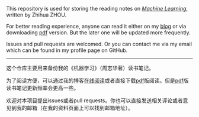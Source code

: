 This repository is used for storing the reading notes on [*Machine Learning*](https://www.amazon.cn/%E5%9B%BE%E4%B9%A6/dp/B01ARKEV1G/ref=sr_1_1?ie=UTF8&qid=1495374863&sr=8-1&keywords=%E6%9C%BA%E5%99%A8%E5%AD%A6%E4%B9%A0), written by Zhihua ZHOU.

For better reading experience, anyone can read it either on my [blog](http://shuaihuang.github.io/Machine-Learning-Reading-Notes/) or via downloading [pdf](https://github.com/ShuaiHuang/MachineLearningNotes/blob/LaTexDraft/book-template.pdf) version. But the later one will be updated more frequently.

Issues and pull requests are welcomed. Or you can contact me via my email which can be found in my profile page on GitHub.

----

这个仓库主要用来备份我的《机器学习》（周志华著）读书笔记。

为了阅读方便，可以通过我的博客[在线阅读](http://shuaihuang.github.io/Machine-Learning-Reading-Notes/)或者直接下载[pdf](https://github.com/ShuaiHuang/MachineLearningNotes/blob/LaTexDraft/book-template.pdf)版阅读。但是[pdf](https://github.com/ShuaiHuang/MachineLearningNotes/blob/LaTexDraft/book-template.pdf)版读书笔记更新频率会更高一些。

欢迎对本项目提出issues或者pull requests。你也可以直接发送相关评论或者意见到我的邮箱（在我的资料页面上可以找到邮箱地址）。